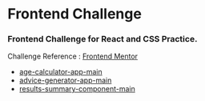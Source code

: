 # Frontend Challenge

### Frontend Challenge for React and CSS Practice.

Challenge Reference : [Frontend Mentor](https://www.frontendmentor.io/challenges)

- [age-calculator-app-main](https://hannah1306.github.io/frontend-challenge/age-calculator-app-main/)
- [advice-generator-app-main](https://hannah1306.github.io/frontend-challenge/advice-generator-app-main/)
- [results-summary-component-main](https://hannah1306.github.io/frontend-challenge/results-summary-component-main/)